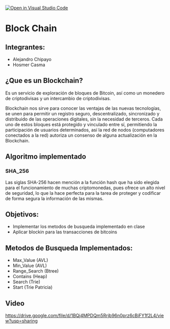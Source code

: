 [![Open in Visual Studio Code](https://classroom.github.com/assets/open-in-vscode-c66648af7eb3fe8bc4f294546bfd86ef473780cde1dea487d3c4ff354943c9ae.svg)](https://classroom.github.com/online_ide?assignment_repo_id=10056455&assignment_repo_type=AssignmentRepo)
# **Block Chain**
## Integrantes:

- Alejandro Chipayo
- Hosmer Casma
## ¿Que es un Blockchain?
Es un servicio de exploración de bloques de Bitcoin, así como un monedero de criptodivisas y un intercambio de criptodivisas.

Blockchain nos sirve para conocer las ventajas de las nuevas tecnologías, se unen para permitir un registro seguro, descentralizado, sincronizado y distribuido de las operaciones digitales, sin la necesidad de terceros. Cada uno de estos bloques está protegido y vinculado entre sí, permitiendo la participación de usuarios determinados, así la red de nodos (computadores conectados a la red) autoriza un consenso de alguna actualización en la Blockchain.
## Algoritmo implementado
### SHA_256
Las siglas SHA-256 hacen mención a la función hash que ha sido elegida para el funcionamiento de muchas criptomonedas, pues ofrece un alto nivel de seguridad, lo que la hace perfecta para la tarea de proteger y codificar de forma segura la información de las mismas.
## 

## Objetivos:
- Implementar los metodos de busqueda implementado en clase
- Aplicar blockin para las transacciones de bitcoins
## Metodos de Busqueda Implementados:
- Max_Value (AVL)
- Min_Value (AVL)
- Range_Search (Btree)
- Contains (Heap)
- Search (Trie)
- Start (Trie Patricia)
## Video
https://drive.google.com/file/d/1BQj4MPDQm5Rrjb96n0prz6cBiFY1f2L4/view?usp=sharing

